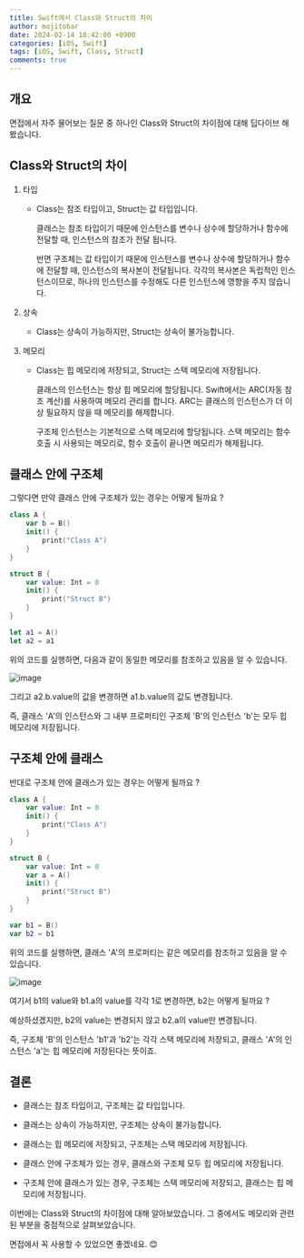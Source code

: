 ```yaml
---
title: Swift에서 Class와 Struct의 차이
author: mojitobar
date: 2024-02-14 18:42:00 +0900
categories: [iOS, Swift]
tags: [iOS, Swift, Class, Struct]
comments: true
---
```


## 개요

면접에서 자주 물어보는 질문 중 하나인 Class와 Struct의 차이점에 대해 딥다이브 해봤습니다.

## Class와 Struct의 차이

1. 타입

   - Class는 참조 타입이고, Struct는 값 타입입니다.

     클래스는 참조 타입이기 때문에 인스턴스를 변수나 상수에 할당하거나 함수에 전달할 때, 인스턴스의 참조가 전달 됩니다.

     반면 구조체는 값 타입이기 때문에 인스턴스를 변수나 상수에 할당하거나 함수에 전달할 때, 인스턴스의 복사본이 전달됩니다. 각각의 복사본은 독립적인 인스턴스이므로, 하나의 인스턴스를 수정해도 다른 인스턴스에 영향을 주지 않습니다.

2. 상속

   - Class는 상속이 가능하지만, Struct는 상속이 불가능합니다.

3. 메모리

   - Class는 힙 메모리에 저장되고, Struct는 스택 메모리에 저장됩니다.

     클래스의 인스턴스는 항상 힙 메모리에 할당됩니다. Swift에서는 ARC(자동 참조 계산)를 사용하여 메모리 관리를 합니다. ARC는 클래스의 인스턴스가 더 이상 필요하지 않을 때 메모리를 해제합니다.

     구조체 인스턴스는 기본적으로 스택 메모리에 할당됩니다. 스택 메모리는 함수 호출 시 사용되는 메모리로, 함수 호출이 끝나면 메모리가 해제됩니다.

## 클래스 안에 구조체

그렇다면 만약 클래스 안에 구조체가 있는 경우는 어떻게 될까요 ?

```swift
class A {
    var b = B()
    init() {
        print("Class A")
    }
}

struct B {
    var value: Int = 0
    init() {
        print("Struct B")
    }
}

let a1 = A()
let a2 = a1
```

위의 코드를 실행하면, 다음과 같이 동일한 메모리를 참조하고 있음을 알 수 있습니다.

![image](https://github.com/MojitoBar/iOS-DeepDive/assets/16567811/568f54e9-efe9-462e-ae69-8eac9741a58d)

그리고 a2.b.value의 값을 변경하면 a1.b.value의 값도 변경됩니다.

즉, 클래스 'A'의 인스턴스와 그 내부 프로퍼티인 구조체 'B'의 인스턴스 'b'는 모두 힙 메모리에 저장됩니다.

## 구조체 안에 클래스

반대로 구조체 안에 클래스가 있는 경우는 어떻게 될까요 ?

```swift
class A {
    var value: Int = 0
    init() {
        print("Class A")
    }
}

struct B {
    var value: Int = 0
    var a = A()
    init() {
        print("Struct B")
    }
}

var b1 = B()
var b2 = b1
```

위의 코드를 실행하면, 클래스 'A'의 프로퍼티는 같은 메모리를 참조하고 있음을 알 수 있습니다.

![image](https://github.com/MojitoBar/iOS-DeepDive/assets/16567811/a2758c4c-782e-4952-9894-506828e3b831)

여기서 b1의 value와 b1.a의 value를 각각 1로 변경하면, b2는 어떻게 될까요 ?

예상하셨겠지만, b2의 value는 변경되지 않고 b2.a의 value만 변경됩니다.

즉, 구조체 'B'의 인스턴스 'b1'과 'b2'는 각각 스택 메모리에 저장되고, 클래스 'A'의 인스턴스 'a'는 힙 메모리에 저장된다는 뜻이죠.

## 결론

- 클래스는 참조 타입이고, 구조체는 값 타입입니다.

- 클래스는 상속이 가능하지만, 구조체는 상속이 불가능합니다.

- 클래스는 힙 메모리에 저장되고, 구조체는 스택 메모리에 저장됩니다.

- 클래스 안에 구조체가 있는 경우, 클래스와 구조체 모두 힙 메모리에 저장됩니다.

- 구조체 안에 클래스가 있는 경우, 구조체는 스택 메모리에 저장되고, 클래스는 힙 메모리에 저장됩니다.

이번에는 Class와 Struct의 차이점에 대해 알아보았습니다. 그 중에서도 메모리와 관련된 부분을 중점적으로 살펴보았습니다.

면접에서 꼭 사용할 수 있었으면 좋겠네요. 😊
